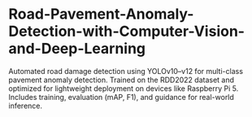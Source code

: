 # Road-Pavement-Anomaly-Detection-with-Computer-Vision-and-Deep-Learning
Automated road damage detection using YOLOv10–v12 for multi-class pavement anomaly detection. Trained on the RDD2022 dataset and optimized for lightweight deployment on devices like Raspberry Pi 5. Includes training, evaluation (mAP, F1), and guidance for real-world inference.
